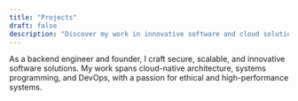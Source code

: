 ```yaml
---
title: "Projects"
draft: false
description: "Discover my work in innovative software and cloud solutions."
---
```


As a backend engineer and founder, I craft secure, scalable, and innovative software solutions. My work spans cloud-native architecture, systems programming, and DevOps, with a passion for ethical and high-performance systems.